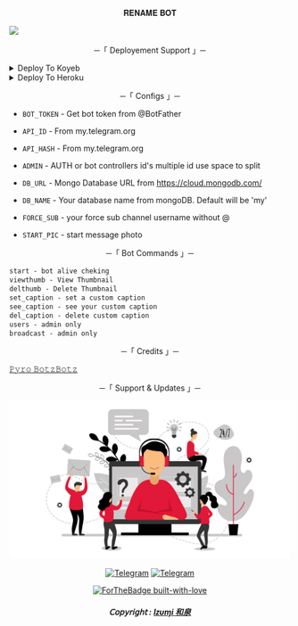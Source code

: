 <p align="center"> 𝐑𝐄𝐍𝐀𝐌𝐄 𝐁𝐎𝐓 </p>

<img src="https://telegra.ph/file/0dd8229f7fb7da518aab0.jpg">

<p align="center">
    ─「 Deployement Support 」─
</p> 

<details><summary>Deploy To Koyeb</summary>
<p>
<br>                 
<a href="https://app.koyeb.com/deploy?type=git&repository=github.com/Al3x-GitHub/Renamerbot&branch=main&name=renamerbot">
  <img src="https://www.koyeb.com/static/images/deploy/button.svg" alt="Deploy">
</a>
</p>
</details>
<details><summary>Deploy To Heroku</summary>
<p>
<br>
<a href="https://heroku.com/deploy?template=https://github.com/Al3x-GitHub/Renamerbot">
  <img src="https://www.herokucdn.com/deploy/button.svg" alt="Deploy">
</a>
</p>
</details>



<p align="center">
    ─「 Configs 」─
</p>

* `BOT_TOKEN`  - Get bot token from @BotFather

* `API_ID` - From my.telegram.org 

* `API_HASH` - From my.telegram.org 

* `ADMIN` - AUTH or bot controllers id's multiple id use space to split 

* `DB_URL`  - Mongo Database URL from https://cloud.mongodb.com/

* `DB_NAME`  - Your database name from mongoDB. Default will be 'my'

* `FORCE_SUB` - your force sub channel username without @ 

* `START_PIC` - start message photo


<p align="center">
    ─「 Bot Commands 」─
</p>

```
start - bot alive cheking
viewthumb - View Thumbnail
delthumb - Delete Thumbnail
set_caption - set a custom caption
see_caption - see your custom caption
del_caption - delete custom caption
users - admin only
broadcast - admin only
```

<p align="center">
    ─「 Credits 」─
</p>

<a href="https://github.com/TEAM-PYRO-BOTZ/PYRO-RENAME-BOT"> 𝙿𝚢𝚛𝚘 𝙱𝚘𝚝𝚣𝙱𝚘𝚝𝚣 </a>

<p align="center">
    ─「 Support & Updates 」─
</p>
<div align="center">

![Support Cover](https://github.com/AL3X-Github/Resources/blob/main/Photos/Support.png)

</div>

<div align="center">


[![Telegram](https://img.shields.io/badge/Group-%232C3454?style=for-the-badge&logo=telegram&logoColor=white)](https://telegram.dog/MaximXGroup) [![Telegram](https://img.shields.io/badge/Channel-%232C3454?style=for-the-badge&logo=telegram&logoColor=white)](https://telegram.dog/MaximXChannels)

[![ForTheBadge built-with-love](http://ForTheBadge.com/images/badges/built-with-love.svg)](https://github.com/AL3X-Github)

<h6>

**𝖢𝗈𝗉𝗒𝗋𝗂𝗀𝗁𝗍 :** [**Iᴢυɱi 和泉**](https://telegram.dog/MaximXRobot) 

</h6>
</div>

